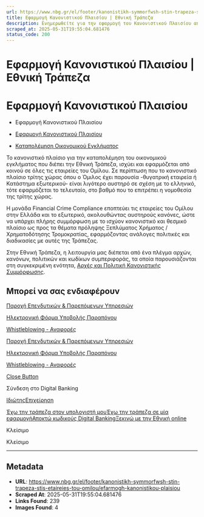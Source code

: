 ```yaml
---
url: https://www.nbg.gr/el/footer/kanonistikh-symmorfwsh-stin-trapeza-stis-etaireies-tou-omilou/efarmogh-kanonistikou-plaisiou
title: Εφαρμογή Κανονιστικού Πλαισίου | Εθνική Τράπεζα
description: Ενημερωθείτε για την εφαρμογή του Κανονιστικού Πλαισίου από την Εθνική Τράπεζα. Μπείτε στο site και μάθετε περισσότερες πληροφορίες!
scraped_at: 2025-05-31T19:55:04.681476
status_code: 200
---
```


# Εφαρμογή Κανονιστικού Πλαισίου | Εθνική Τράπεζα

# Εφαρμογή Κανονιστικού Πλαισίου

  * Εφαρμογή Κανονιστικού Πλαισίου 

  * [Εφαρμογή Κανονιστικού Πλαισίου](/el/footer/kanonistikh-symmorfwsh-stin-trapeza-stis-etaireies-tou-omilou/efarmogh-kanonistikou-plaisiou)
  * [Καταπολέμηση Οικονομικού Εγκλήματος](/el/footer/kanonistikh-symmorfwsh-stin-trapeza-stis-etaireies-tou-omilou/katapolemisi-oikonomikou-egklimatos)

Το κανονιστικό πλαίσιο για την καταπολέμηση του οικονομικού εγκλήματος που διέπει την Εθνική Τράπεζα, ισχύει και εφαρμόζεται από κοινού σε όλες τις εταιρείες του Ομίλου. Σε περίπτωση που το κανονιστικό πλαίσιο τρίτης χώρας όπου ο Όμιλος έχει παρουσία -θυγατρική εταιρεία ή Κατάστημα εξωτερικού- είναι λιγότερο αυστηρό σε σχέση με το ελληνικό, τότε εφαρμόζεται το τελευταίο, στο βαθμό που το επιτρέπει η νομοθεσία της τρίτης χώρας.

Η μονάδα Financial Crime Compliance εποπτεύει τις εταιρείες του Ομίλου στην Ελλάδα και το εξωτερικό, ακολουθώντας αυστηρούς κανόνες, ώστε να υπάρχει πλήρης συμμόρφωση με το ισχύον κανονιστικό και θεσμικό πλαίσιο ως προς τα θέματα πρόληψης Ξεπλύματος Χρήματος / Χρηματοδότησης Τρομοκρατίας, εφαρμόζοντας ανάλογες πολιτικές και διαδικασίες με αυτές της Τράπεζας.

Στην Εθνική Τράπεζα, η λειτουργία μας διέπεται από ένα πλέγμα αρχών, κανόνων, πολιτικών και κωδίκων συμπεριφοράς, τα οποία παρουσιάζονται στη συγκεκριμένη ενότητα, [Αρχές και Πολιτική Κανονιστικής Συμμόρφωσης](/el/footer/kanonistikh-symmorfwsh-stin-trapeza-stis-etaireies-tou-omilou).

## Μπορεί να σας ενδιαφέρουν

[Παροχή Επενδυτικών & Παρεπόμενων Υπηρεσιών](/el/footer/kanonistikh-symmorfwsh-stin-trapeza-stis-etaireies-tou-omilou/efarmogh-kanonistikou-plaisiou/paroxh-ependytikwn-parepomenwn-yphresiwn)

[Ηλεκτρονική Φόρμα Υποβολής Παραπόνου](/el/footer/kanonistikh-symmorfwsh-stin-trapeza-stis-etaireies-tou-omilou/efarmogh-kanonistikou-plaisiou/forma-paraponwn)

[Whistleblowing - Αναφορές](/el/omilos/esg/etairiki-diakuvernisi/whistleblowing)

[Παροχή Επενδυτικών & Παρεπόμενων Υπηρεσιών](/el/footer/kanonistikh-symmorfwsh-stin-trapeza-stis-etaireies-tou-omilou/efarmogh-kanonistikou-plaisiou/paroxh-ependytikwn-parepomenwn-yphresiwn)

[Ηλεκτρονική Φόρμα Υποβολής Παραπόνου](/el/footer/kanonistikh-symmorfwsh-stin-trapeza-stis-etaireies-tou-omilou/efarmogh-kanonistikou-plaisiou/forma-paraponwn)

[Whistleblowing - Αναφορές](/el/omilos/esg/etairiki-diakuvernisi/whistleblowing)

[Close Button](#)

Σύνδεση στο Digital Banking

[Ιδιώτης](https://ibank.nbg.gr/web/?loginType=retail)[Επιχείρηση](https://ibank.nbg.gr/web/?loginType=corporate)

[Έχω την τράπεζα στον υπολογιστή μου](/el/idiwtes/kathimerines-sunallages/digital-banking/internet-banking)[Έχω την τράπεζα σε μία εφαρμογή](/el/idiwtes/kathimerines-sunallages/digital-banking/mobile-banking)[Αποκτώ κωδικούς Digital Banking](/el/idiwtes/kathimerines-sunallages/digital-banking/dunatotites-internet-mobile-banking/ekdosi-kwdikwn-digital-banking)[Ξεκινώ με την Εθνική online](/el/idiwtes/kathimerines-sunallages/digital-banking/ksekiniste-me-thn-ethniki-online)

Κλείσιμο

Κλείσιμο

---

## Metadata

- **URL**: https://www.nbg.gr/el/footer/kanonistikh-symmorfwsh-stin-trapeza-stis-etaireies-tou-omilou/efarmogh-kanonistikou-plaisiou
- **Scraped At**: 2025-05-31T19:55:04.681476
- **Links Found**: 239
- **Images Found**: 4
